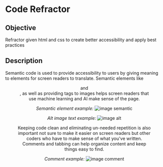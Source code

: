 # Code Refractor

## Objective
Refractor given html and css to create better accessibility and apply best practices

## Description 

Semantic code is used to provide accessibility to users by giving meaning to elements for screen readers to translate. Semantic elements like <nav> <header> <figure> <section> <aside> and <footer>, as well as providing <alt> tags to images helps screen readers that use machine learning and AI make sense of the page. 

_Semantic element example:_
![image semantic](https://user-images.githubusercontent.com/66426144/85484593-22fd4680-b595-11ea-9423-b470cb840816.png)

_Alt image text example:_
![image alt](https://user-images.githubusercontent.com/66426144/85485206-41177680-b596-11ea-94e7-8dd4d9913c38.png)

Keeping code clean and eliminating un-needed repetition is also important not sure to make it easier on screen readers but other coders who have to make sense of what you've written. Comments and tabbing can help organize content and keep things easy to find. 

_Comment example:_
![image comment](https://user-images.githubusercontent.com/66426144/85485648-2560a000-b597-11ea-8ed9-09c41c0156e7.png)

